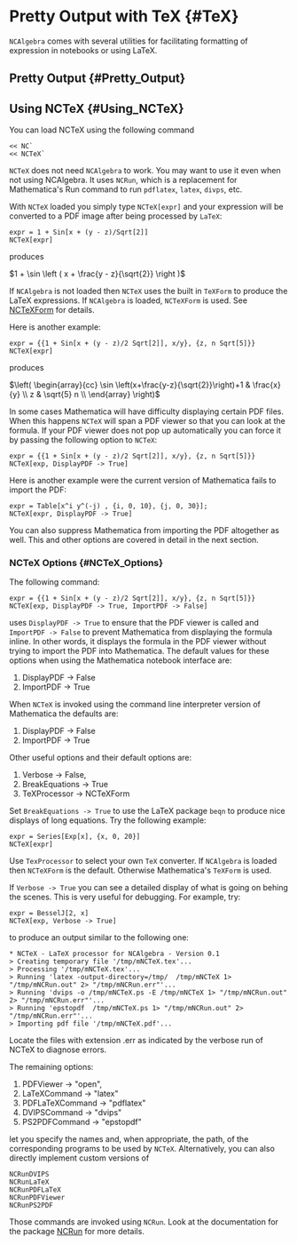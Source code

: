 # Pretty Output with TeX {#TeX}

`NCAlgebra` comes with several utilities for facilitating formatting
of expression in notebooks or using LaTeX.

## Pretty Output {#Pretty_Output}


## Using NCTeX {#Using_NCTeX}

You can load NCTeX using the following command

    << NC` 
	<< NCTeX`

`NCTeX` does not need `NCAlgebra` to work. You may want to use it even
when not using NCAlgebra. It uses `NCRun`, which is a replacement for
Mathematica's Run command to run `pdflatex`, `latex`, `divps`, etc.

With `NCTeX` loaded you simply type `NCTeX[expr]` and your expression
will be converted to a PDF image after being processed by `LaTeX`:

	expr = 1 + Sin[x + (y - z)/Sqrt[2]]
	NCTeX[expr]

produces

$1 + \sin \left ( x + \frac{y - z}{\sqrt{2}} \right )$

If `NCAlgebra` is not loaded then `NCTeX` uses the built in
`TeXForm` to produce the LaTeX expressions. If `NCAlgebra` is loaded,
`NCTeXForm` is used. See [NCTeXForm](#NCTeXForm) for details.

Here is another example:

	expr = {{1 + Sin[x + (y - z)/2 Sqrt[2]], x/y}, {z, n Sqrt[5]}}
	NCTeX[expr]

produces 

$\left(
\begin{array}{cc}
 \sin \left(x+\frac{y-z}{\sqrt{2}}\right)+1 &
   \frac{x}{y} \\
 z & \sqrt{5} n \\
\end{array}
\right)$

In some cases Mathematica will have difficulty displaying certain PDF
files. When this happens `NCTeX` will span a PDF viewer so that you
can look at the formula. If your PDF viewer does not pop up
automatically you can force it by passing the following option to
`NCTeX`:

	expr = {{1 + Sin[x + (y - z)/2 Sqrt[2]], x/y}, {z, n Sqrt[5]}}
	NCTeX[exp, DisplayPDF -> True]

Here is another example were the current version of Mathematica fails
to import the PDF:

	expr = Table[x^i y^(-j) , {i, 0, 10}, {j, 0, 30}];
	NCTeX[expr, DisplayPDF -> True]

You can also suppress Mathematica from importing the PDF altogether as
well. This and other options are covered in detail in the next
section.

### NCTeX Options {#NCTeX_Options}

The following command:

	expr = {{1 + Sin[x + (y - z)/2 Sqrt[2]], x/y}, {z, n Sqrt[5]}}
	NCTeX[exp, DisplayPDF -> True, ImportPDF -> False]

uses `DisplayPDF -> True` to ensure that the PDF viewer is called and
`ImportPDF -> False` to prevent Mathematica from displaying the
formula inline. In other words, it displays the formula in the PDF
viewer without trying to import the PDF into Mathematica. The default
values for these options when using the Mathematica notebook interface
are:

1. DisplayPDF -> False
2. ImportPDF -> True 

When `NCTeX` is invoked using the command line interpreter version of
Mathematica the defaults are:

1. DisplayPDF -> False
2. ImportPDF -> True 

Other useful options and their default options are:

1. Verbose -> False, 
2. BreakEquations -> True
3. TeXProcessor -> NCTeXForm

Set `BreakEquations -> True` to use the LaTeX package `beqn` to
produce nice displays of long equations. Try the following
example:

    expr = Series[Exp[x], {x, 0, 20}]
    NCTeX[expr]

Use `TexProcessor` to select your own `TeX` converter. If `NCAlgebra`
is loaded then `NCTeXForm` is the default. Otherwise Mathematica's
`TeXForm` is used.

If `Verbose -> True` you can see a detailed display of what is going
on behing the scenes. This is very useful for debugging. For example,
try:

	expr = BesselJ[2, x]
	NCTeX[exp, Verbose -> True]

to produce an output similar to the following one:

    * NCTeX - LaTeX processor for NCAlgebra - Version 0.1
	> Creating temporary file '/tmp/mNCTeX.tex'...
	> Processing '/tmp/mNCTeX.tex'...
	> Running 'latex -output-directory=/tmp/  /tmp/mNCTeX 1> "/tmp/mNCRun.out" 2> "/tmp/mNCRun.err"'...
	> Running 'dvips -o /tmp/mNCTeX.ps -E /tmp/mNCTeX 1> "/tmp/mNCRun.out" 2> "/tmp/mNCRun.err"'...
	> Running 'epstopdf  /tmp/mNCTeX.ps 1> "/tmp/mNCRun.out" 2> "/tmp/mNCRun.err"'...
	> Importing pdf file '/tmp/mNCTeX.pdf'...

Locate the files with extension .err as indicated by the verbose run
of NCTeX to diagnose errors.

The remaining options:

1. PDFViewer -> "open", 
2. LaTeXCommand -> "latex" 
3. PDFLaTeXCommand -> "pdflatex"
4. DVIPSCommand -> "dvips" 
5. PS2PDFCommand -> "epstopdf"

let you specify the names and, when appropriate, the path, of the
corresponding programs to be used by `NCTeX`. Alternatively, you can
also directly implement custom versions of

	NCRunDVIPS
	NCRunLaTeX
	NCRunPDFLaTeX
	NCRunPDFViewer
	NCRunPS2PDF

Those commands are invoked using `NCRun`. Look at the documentation
for the package [NCRun](#NCRun) for more details.
